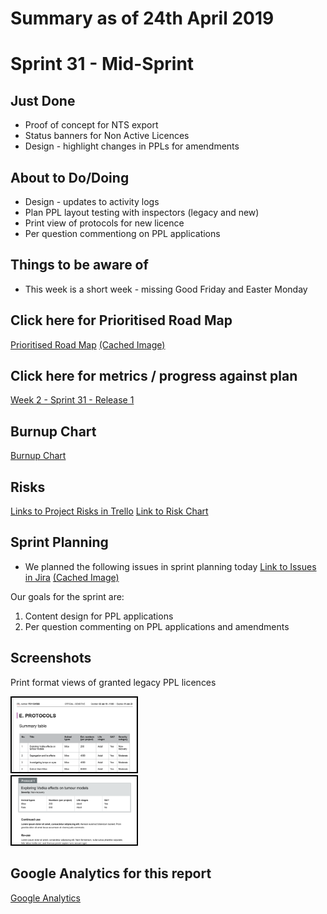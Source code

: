 # Summary as of 24th April 2019 

# Sprint 31 - Mid-Sprint

## Just Done
* Proof of concept for NTS export
* Status banners for Non Active Licences
* Design - highlight changes in PPLs for amendments

## About to Do/Doing
* Design - updates to activity logs
* Plan PPL layout testing with inspectors (legacy and new)
* Print view of protocols for new licence
* Per question commentiong on PPL applications

## Things to be aware of
* This week is a short week - missing Good Friday and Easter Monday

## Click here for Prioritised Road Map
[Prioritised Road Map](https://trello.com/b/p7x9hbPV/prioritised-roadmap)    [\(Cached Image\)](graphs/ASLRoadMap24042019.jpg)

## Click here for metrics / progress against plan
[Week 2 - Sprint 31 - Release 1](graphs/progress24042019.png)

## Burnup Chart

[Burnup Chart](burnup24042019.md)

## Risks
[Links to Project Risks in Trello](https://trello.com/b/VuFuCL7t/risk-register-and-kpis-asl-delivery) 
[Link to Risk Chart](graphs/risk24042019.png)

## Sprint Planning
* We planned the following issues in sprint planning today [Link to Issues in Jira](https://jira.digital.homeoffice.gov.uk/secure/RapidBoard.jspa?rapidView=261)    [\(Cached Image\)](graphs/sprint24042019.png)

Our goals for the sprint are:
1. Content design for PPL applications 
2. Per question commenting on PPL applications and amendments

## Screenshots 
Print format views of granted legacy PPL licences

<a href="graphs/proto1_24042019.png"><img src="graphs/proto1_24042019.png" alt="HTML5 Icon" width="200" style="border:2px solid black"></a>
<br>
<a href="graphs/proto2_24042019.png"><img src="graphs/proto2_24042019.png" alt="HTML5 Icon" width="200" style="border:2px solid black"></a>
<br>

## Google Analytics for this report
[Google Analytics](graphs/GA24042019.jpg)

